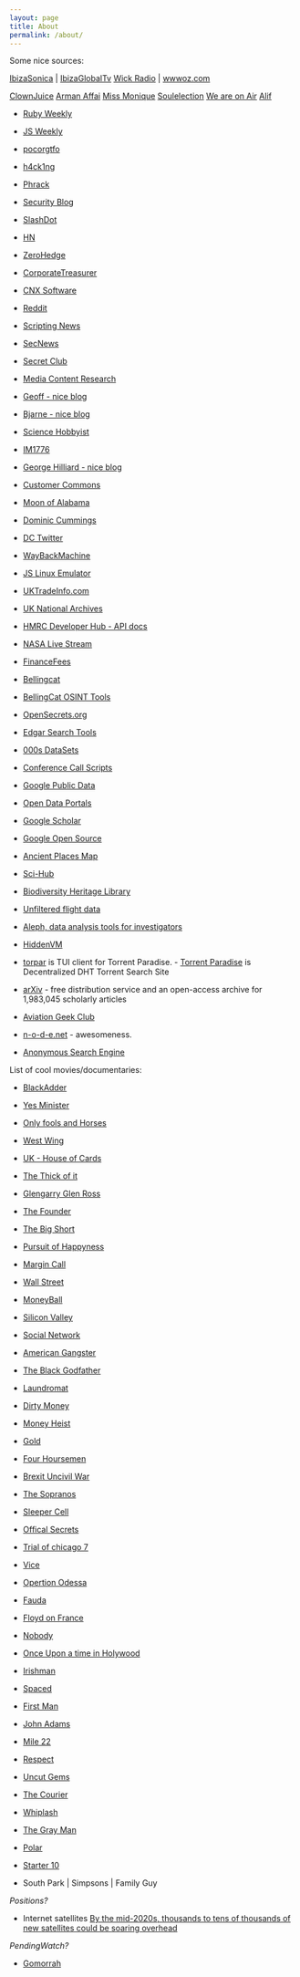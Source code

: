 ```yaml
---
layout: page
title: About
permalink: /about/
---
```


Some nice sources:

[IbizaSonica](http://ibizasonica.com/) | [IbizaGlobalTv](http://ibizaglobal.tv/)
[Wick Radio](https://hackneywicked.co.uk/venues/wick-radio/) | [wwwoz.com](http://wwwoz.com/)

[ClownJuice](https://www.mixcloud.com/clownjuice/)
[Arman Affai](https://www.mixcloud.com/armannafeei/)
[Miss Monique](https://soundcloud.com/alesia-arkusha)
[Soulelection](https://soundcloud.com/soulection)
[We are on Air](https://areweonair.com/)
[Alif](//soundcloud.com/elifmusique)

- [Ruby Weekly](https://rubyweekly.com/)
- [JS Weekly](https://javascriptweekly.com/)

- [pocorgtfo](//www.alchemistowl.org/pocorgtfo/)
- [h4ck1ng](//lude.rs/h4ck1ng/)
- [Phrack](//phrack.org/)
- [Security Blog](//latacora.micro.blog/)

- [SlashDot](https://slashdot.org/)
- [HN](https://news.ycombinator.com/)
- [ZeroHedge](https://www.zerohedge.com/)
- [CorporateTreasurer](https://www.thecorporatetreasurer.com/)
- [CNX Software](/2019/09/15/pinetime-smartwatch-companion-pinephone/)
- [Reddit](https://www.reddit.com)
- [Scripting News](http://scripting.com/)
- [SecNews](//en.secnews.gr/)
- [Secret Club](//secret.club/)
- [Media Content Research](//archive.org/details/pub_editor-publisher)
- [Geoff - nice blog](https://www.potaroo.net/)
- [Bjarne - nice blog](http://www.stroustrup.com/index.html)
- [Science Hobbyist](//amasci.com/)
- [IM1776](//im1776.com/all-posts/)
- [George Hilliard - nice blog](//www.thirtythreeforty.net/about/)

- [Customer Commons](//customercommons.org/blog/)
- [Moon of Alabama](//www.moonofalabama.org/)
- [Dominic Cummings](//dominiccummings.com/)
- [DC Twitter](//twitter.com/Dominic2306)

- [WayBackMachine](https://archive.org/)
- [JS Linux Emulator](http://s-macke.github.io/jor1k/demos/main.html)

- [UKTradeInfo.com](https://www.uktradeinfo.com/Pages/Home.aspx)
- [UK National Archives](http://www.nationalarchives.gov.uk/webarchive/)
- [HMRC Developer Hub - API docs](https://developer.service.hmrc.gov.uk/api-documentation/docs/api)
- [NASA Live Stream](https://www.youtube.com/watch?v=EEIk7gwjgIM)

- [FinanceFees](https://financefeeds.com/)
- [Bellingcat](https://www.bellingcat.com/)
- [BellingCat OSINT Tools](//bit.ly/bcattools)

- [OpenSecrets.org](http://www.opensecrets.org/)
- [Edgar Search Tools](https://www.sec.gov/edgar/searchedgar/webusers.htm)
- [000s DataSets](https://blog.google/products/search/discovering-millions-datasets-web/)
- [Conference Call Scripts](http://www.conferencecalltranscripts.com/)
- [Google Public Data](https://www.google.co.uk/publicdata/directory#)
- [Open Data Portals](http://dataportals.org/)
- [Google Scholar](https://scholar.google.com/)
- [Google Open Source](https://cs.opensource.google/)
- [Ancient Places Map](https://www.trismegistos.org/geo/index.php)
- [Sci-Hub](https://sci-hub.se/)
- [Biodiversity Heritage Library](https://www.biodiversitylibrary.org/)
- [Unfiltered flight data](https://www.adsbexchange.com/)
- [Aleph, data analysis tools for investigators](https://docs.alephdata.org/)
- [HiddenVM](https://github.com/aforensics/HiddenVM)
- [torpar](//github.com/varbhat/torpar) is TUI client for Torrent Paradise.  - [Torrent Paradise](//torrent-paradise.ml/) is Decentralized DHT Torrent Search Site
- [arXiv](//arxiv.org/) -  free distribution service and an open-access archive for 1,983,045 scholarly articles
- [Aviation Geek Club](//theaviationgeekclub.com/)
- [n-o-d-e.net](//n-o-d-e.net/index.html) - awesomeness.
- [Anonymous Search Engine](https://www.tuxdex.com/)

List of cool movies/documentaries:

- [BlackAdder](https://en.wikipedia.org/wiki/Blackadder)
- [Yes Minister](https://en.wikipedia.org/wiki/Yes_Minister)
- [Only fools and Horses](https://en.wikipedia.org/wiki/Only_Fools_and_Horses)
- [West Wing](https://en.wikipedia.org/wiki/The_West_Wing)
- [UK - House of Cards](https://www.bbc.co.uk/iplayer/episode/b0082fjd/house-of-cards-episode-1)
- [The Thick of it](https://en.wikipedia.org/wiki/The_Thick_of_It)
- [Glengarry Glen Ross](https://en.wikipedia.org/wiki/Glengarry_Glen_Ross_(film))
- [The Founder](https://en.wikipedia.org/wiki/The_Founder)
- [The Big Short](https://en.wikipedia.org/wiki/The_Big_Short_(film))
- [Pursuit of Happyness](https://en.wikipedia.org/wiki/The_Pursuit_of_Happyness)
- [Margin Call](https://en.wikipedia.org/wiki/Margin_Call)
- [Wall Street](https://en.wikipedia.org/wiki/Wall_Street_(1987_film))
- [MoneyBall](https://en.wikipedia.org/wiki/Moneyball_(film))
- [Silicon Valley](https://en.wikipedia.org/wiki/Silicon_Valley_(TV_series))
- [Social Network](https://en.wikipedia.org/wiki/The_Social_Network)
- [American Gangster](https://en.wikipedia.org/wiki/American_Gangster_(film))
- [The Black Godfather](https://www.netflix.com/gb/title/80173387)
- [Laundromat](https://en.wikipedia.org/wiki/The_Laundromat_(film))
- [Dirty Money](https://www.netflix.com/gb/title/80118100)
- [Money Heist](https://en.wikipedia.org/wiki/Money_Heist)
- [Gold](https://en.wikipedia.org/wiki/Gold_(2016_film))
- [Four Hoursemen](https://www.youtube.com/watch?v=5fbvquHSPJU)
- [Brexit Uncivil War](https://www.channel4.com/programmes/brexit-the-uncivil-war)
- [The Sopranos](https://en.wikipedia.org/wiki/The_Sopranos)
- [Sleeper Cell](https://www.imdb.com/title/tt0465353/)
- [Offical Secrets]()
- [Trial of chicago 7]()
- [Vice]()
- [Opertion Odessa]()
- [Fauda]()
- [Floyd on France](//www.bbc.co.uk/iplayer/episodes/b03j86yd/floyd-on-france)
- [Nobody]()
- [Once Upon a time in Holywood]()
- [Irishman]()
- [Spaced]()
- [First Man]()
- [John Adams]()
- [Mile 22]()
- [Respect](//www.imdb.com/title/tt2452150/)
- [Uncut Gems]()
- [The Courier]()
- [Whiplash]()
- [The Gray Man]()
- [Polar]()
- [Starter 10]()


- South Park | Simpsons | Family Guy 

*Positions?*

- Internet satellites [By the mid-2020s, thousands to tens of thousands of new satellites could be soaring overhead](//www.nature.com/articles/d41586-020-00041-4)

*PendingWatch?*

- [Gomorrah](https://www.google.com/search?q=gomorrah+season+5&oq=gamorra+&aqs=chrome.1.69i57j0l7.2842j1j7&sourceid=chrome&ie=UTF-8)



